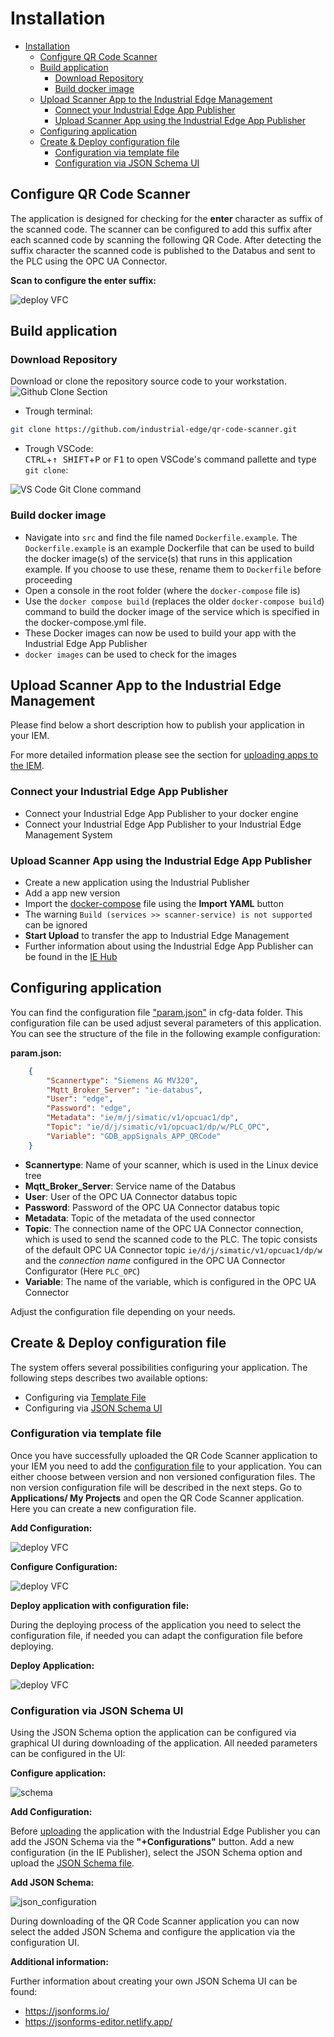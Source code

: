 # Installation

- [Installation](#installation)
  - [Configure QR Code Scanner](#configure-qr-code-scanner)
  - [Build application](#build-application)
    - [Download Repository](#download-repository)
    - [Build docker image](#build-docker-image)
  - [Upload Scanner App to the Industrial Edge Management](#upload-scanner-app-to-the-industrial-edge-management)
    - [Connect your Industrial Edge App Publisher](#connect-your-industrial-edge-app-publisher)
    - [Upload Scanner App using the Industrial Edge App Publisher](#upload-scanner-app-using-the-industrial-edge-app-publisher)
  - [Configuring application](#configuring-application)
  - [Create \& Deploy configuration file](#create--deploy-configuration-file)
    - [Configuration via template file](#configuration-via-template-file)
    - [Configuration via JSON Schema UI](#configuration-via-json-schema-ui)
  
## Configure QR Code Scanner

The application is designed for checking for the **enter** character as suffix of the scanned code. The scanner can be configured to add this suffix after each scanned code by scanning the following QR Code. After detecting the suffix character the scanned code is published to the Databus and sent to the PLC using the OPC UA Connector.

**Scan to configure the enter suffix:**

![deploy VFC](graphics/suffix.png)

## Build application

### Download Repository

Download or clone the repository source code to your workstation.  
![Github Clone Section](graphics/clonerepo.png)


* Trough terminal:
```bash
git clone https://github.com/industrial-edge/qr-code-scanner.git
```

* Trough VSCode:  
<kbd>CTRL</kbd>+<kbd>&uarr; SHIFT</kbd>+<kbd>P</kbd> or <kbd>F1</kbd> to open VSCode's command pallette and type `git clone`:

![VS Code Git Clone command](graphics/git.png)

### Build docker image

- Navigate into `src` and find the file named `Dockerfile.example`. The `Dockerfile.example` is an example Dockerfile that can be used to build the docker image(s) of the service(s) that runs in this application example. If you choose to use these, rename them to `Dockerfile` before proceeding
- Open a console in the root folder (where the `docker-compose` file is)
- Use the `docker compose build` (replaces the older `docker-compose build`) command to build the docker image of the service which is specified in the docker-compose.yml file.
- These Docker images can now be used to build your app with the Industrial Edge App Publisher
- `docker images` can be used to check for the images

## Upload Scanner App to the Industrial Edge Management

Please find below a short description how to publish your application in your IEM.

For more detailed information please see the section for [uploading apps to the IEM](https://github.com/industrial-edge/upload-app-to-iem).

### Connect your Industrial Edge App Publisher

- Connect your Industrial Edge App Publisher to your docker engine
- Connect your Industrial Edge App Publisher to your Industrial Edge Management System

### Upload Scanner App using the Industrial Edge App Publisher

- Create a new application using the Industrial Publisher
- Add a app new version
- Import the [docker-compose](../docker-compose.yml) file using the **Import YAML** button
- The warning `Build (services >> scanner-service) is not supported` can be ignored
- **Start Upload** to transfer the app to Industrial Edge Management
- Further information about using the Industrial Edge App Publisher can be found in the [IE Hub](https://iehub.eu1.edge.siemens.cloud/documents/appPublisher/en/start.html)

## Configuring application

You can find the configuration file ["param.json"](../cfg-data/param.json) in cfg-data folder. This configuration file can be used adjust several parameters of this application. You can see the structure of the file in the following example configuration:

**param.json:**

```json
    {
        "Scannertype": "Siemens AG MV320", 
        "Mqtt_Broker_Server": "ie-databus",
        "User": "edge",
        "Password": "edge",
        "Metadata": "ie/m/j/simatic/v1/opcuac1/dp",
        "Topic": "ie/d/j/simatic/v1/opcuac1/dp/w/PLC_OPC",
        "Variable": "GDB_appSignals_APP_QRCode"
    }
```

- **Scannertype**: Name of your scanner, which is used in the Linux device tree
- **Mqtt_Broker_Server**: Service name of the Databus
- **User**: User of the  OPC UA Connector databus topic
- **Password**: Password of the  OPC UA Connector databus topic
- **Metadata**: Topic of the metadata of the used connector
- **Topic**: The connection name of the OPC UA Connector connection, which is used to send the scanned code to the PLC. The topic consists of the default OPC UA Connector topic `ie/d/j/simatic/v1/opcuac1/dp/w` and the *connection name* configured in the OPC UA Connector Configurator (Here `PLC_OPC`)
- **Variable**: The name of the variable, which is configured in the OPC UA Connector

Adjust the configuration file depending on your needs.

## Create & Deploy configuration file

The system offers several possibilities configuring your application. The following steps describes two available options:

- Configuring via [Template File](#configuration-via-template-file)
- Configuring via [JSON Schema UI](#configuration-via-json-schema-ui)

### Configuration via template file

Once you have successfully uploaded the QR Code Scanner application to your IEM you need to add the [configuration file](../cfg-data/param.json) to your application. You can either choose between version and non versioned configuration files. The non version configuration file will be described in the next steps.
Go to **Applications/ My Projects** and open the QR Code Scanner application. Here you can create a new configuration file.

**Add Configuration:**

![deploy VFC](./graphics/add_config_file.png)

**Configure Configuration:**

![deploy VFC](./graphics/configure_config.png)

**Deploy application with configuration file:**

During the deploying process of the application you need to select the configuration file, if needed you can adapt the configuration file before deploying.

**Deploy Application:**

![deploy VFC](./graphics/deploy_config.png)

### Configuration via JSON Schema UI

Using the JSON Schema option the application can be configured via graphical UI during downloading of the application. All needed parameters can be configured in the UI:

**Configure application:**

![schema](./graphics/json_schema_ui.png)

**Add Configuration:**

Before [uploading](#upload-scanner-app-to-the-industrial-edge-managment) the application with the Industrial Edge Publisher you can add the JSON Schema via the **"+Configurations"** button. Add a new configuration (in the IE Publisher), select the JSON Schema option and upload the [JSON Schema file](../cfg-data/json_schema/).

**Add JSON Schema:**

![json_configuration](./graphics/json_schema_configuration.png)

During downloading of the QR Code Scanner application you can now select the added JSON Schema and configure the application via the configuration UI.

**Additional information:**

Further information about creating your own JSON Schema UI can be found:

- https://jsonforms.io/
- https://jsonforms-editor.netlify.app/